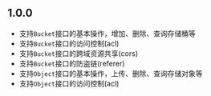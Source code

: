 ## 1.0.0

- 支持`Bucket`接口的基本操作，增加、删除、查询存储桶等
- 支持`Bucket`接口的访问控制(acl)
- 支持`Bucket`接口的跨域资源共享(cors)
- 支持`Bucket`接口的防盗链(referer)
- 支持`Object`接口的基本操作，上传、删除、查询存储对象等
- 支持`Object`接口的访问控制(acl)